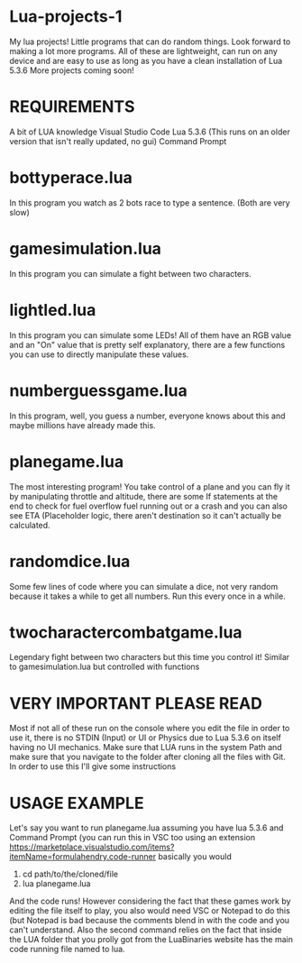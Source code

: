 # Lua-projects-1
My lua projects! Little programs that can do random things. Look forward to making a lot more programs.
All of these are lightweight, can run on any device and are easy to use as long as you have a clean installation of Lua 5.3.6
More projects coming soon!

# REQUIREMENTS

A bit of LUA knowledge
Visual Studio Code
Lua 5.3.6 (This runs on an older version that isn't really updated, no gui)
Command Prompt
# bottyperace.lua
In this program you watch as 2 bots race to type a sentence. (Both are very slow)

# gamesimulation.lua

In this program you can simulate a fight between two characters.

# lightled.lua

In this program you can simulate some LEDs! All of them have an RGB value and an "On" value that is pretty self explanatory, there are a few functions you can use to directly manipulate these values.

# numberguessgame.lua

In this program, well, you guess a number, everyone knows about this and maybe millions have already made this.

# planegame.lua

The most interesting program! You take control of a plane and you can fly it by manipulating throttle and altitude, there are some If statements at the end to check for fuel overflow fuel running out or a crash and you can also see ETA (Placeholder logic, there aren't destination so it can't actually be calculated.

# randomdice.lua

Some few lines of code where you can simulate a dice, not very random because it takes a while to get all numbers. Run this every once in a while.

# twocharactercombatgame.lua

Legendary fight between two characters but this time you control it! Similar to gamesimulation.lua but controlled with functions


# VERY IMPORTANT PLEASE READ

Most if not all of these run on the console where you edit the file in order to use it, there is no STDIN (Input) or UI or Physics due to Lua 5.3.6 on itself having no UI mechanics. Make sure that LUA runs in the system Path and make sure that you navigate to the folder after cloning all the files with Git. In order to use this I'll give some instructions




# USAGE EXAMPLE

Let's say you want to run planegame.lua assuming you have lua 5.3.6 and Command Prompt (you can run this in VSC too using an extension https://marketplace.visualstudio.com/items?itemName=formulahendry.code-runner basically you would

1. cd path/to/the/cloned/file
2. lua planegame.lua

And the code runs! However considering the fact that these games work by editing the file itself to play, you also would need VSC or Notepad to do this (but Notepad is bad because the comments blend in with the code and you can't understand.
Also the second command relies on the fact that inside the LUA folder that you prolly got from the LuaBinaries website has the main code running file named to lua.
